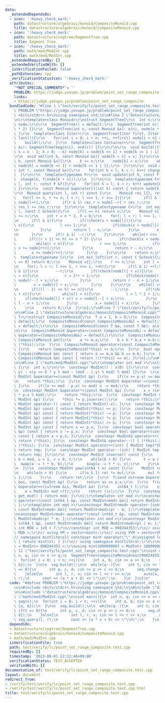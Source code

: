 ```yaml
---
data:
  _extendedDependsOn:
  - icon: ':heavy_check_mark:'
    path: datastructure/algebraic/monoid/CompositeMonoid.cpp
    title: datastructure/algebraic/monoid/CompositeMonoid.cpp
  - icon: ':heavy_check_mark:'
    path: datastructure/segtree/SegmentTree.cpp
    title: Segment Tree
  - icon: ':heavy_check_mark:'
    path: math/mod/ModInt.cpp
    title: math/mod/ModInt.cpp
  _extendedRequiredBy: []
  _extendedVerifiedWith: []
  _isVerificationFailed: false
  _pathExtension: cpp
  _verificationStatusIcon: ':heavy_check_mark:'
  attributes:
    '*NOT_SPECIAL_COMMENTS*': ''
    PROBLEM: https://judge.yosupo.jp/problem/point_set_range_composite
    links:
    - https://judge.yosupo.jp/problem/point_set_range_composite
  bundledCode: "#line 1 \"test/verify/lc/point_set_range_composite.test.cpp\"\n#define\
    \ PROBLEM \"https://judge.yosupo.jp/problem/point_set_range_composite\"\n\n#include\
    \ <bits/stdc++.h>\nusing namespace std;\n\n#line 2 \"datastructure/segtree/SegmentTree.cpp\"\
    \n\r\ntemplate<class Monoid>\r\nstruct SegmentTree{\r\n  int n;\r\n  vector<Monoid>\
    \ node;\r\n\r\n  SegmentTree() = default;\r\n  SegmentTree(int n): n(n), node(n\
    \ * 2) {}\r\n  SegmentTree(int n, const Monoid &x): n(n), node(n * 2, x){ build();\
    \ }\r\n  template<class Iiter>\r\n  SegmentTree(Iiter first, Iiter last): SegmentTree(int(distance(first,\
    \ last))){\r\n    for(int i = 0; i < n; ++i, ++first) node[i + n] = *first;\r\n\
    \    build();\r\n  }\r\n  template<class Container>\r\n  SegmentTree(const Container\
    \ &c): SegmentTree(begin(c), end(c)) {}\r\n\r\n\r\n  void build(){\r\n    for(int\
    \ k = n - 1; k > 0; --k) node[k] = node[k << 1] + node[k << 1 | 1];\r\n  }\r\n\
    \r\n  void set(int k, const Monoid &x){ node[k + n] = x; }\r\n\r\n  void change(int\
    \ k, const Monoid &x){\r\n    k += n;\r\n    node[k] = x;\r\n    while(k >>= 1)\
    \ node[k] = node[k << 1] + node[k << 1 | 1];\r\n  }\r\n\r\n  void change(int l,\
    \ int r, const Monoid &x){\r\n    for(int k = l; k < r; k++) change(k, x);\r\n\
    \  }\r\n\r\n  template<typename F>\r\n  void update(int k, const F &f){\r\n  \
    \  change(k, f(node[k + n]));\r\n  }\r\n\r\n  template<typename F>\r\n  void update(int\
    \ l, int r, const F &f){\r\n    for(int k = l; k < r; k++) update(k, f);\r\n \
    \ }\r\n\r\n  const Monoid &operator[](int k) const { return node[k + n]; }\r\n\
    \r\n  Monoid query(int l, int r) const {\r\n    Monoid res_l{}, res_r{};\r\n \
    \   for(l += n, r += n; l < r; l >>= 1, r >>= 1){\r\n      if(l & 1) res_l +=\
    \ node[l++];\r\n      if(r & 1) res_r = node[--r] + res_r;\r\n    }\r\n    return\
    \ res_l += res_r;\r\n  }\r\n\r\n  template<typename C>\r\n  int max_right(int\
    \ l, const C &check){\r\n    if(l == n) return n;\r\n    Monoid x{};\r\n    l\
    \ += n;\r\n    int r = n * 2, h = 0;\r\n    for(; l < r; l >>= 1, r >>= 1, ++h){\r\
    \n      if(l & 1){\r\n        if(!check(x + node[l])){\r\n          while(l <\
    \ n){\r\n            l <<= 1;\r\n            if(check(x + node[l])) x += node[l++];\r\
    \n          }\r\n          return l - n;\r\n        }\r\n        x += node[l++];\r\
    \n      }\r\n      if(r & 1) --r;\r\n    }\r\n\r\n    while(r <<= 1, h--){\r\n\
    \      if(((r + 1) << h) <= n * 2) {\r\n        if(!check(x + node[r])){\r\n \
    \         while(r < n){\r\n            r <<= 1;\r\n            if(check(x + node[r]))\
    \ x += node[r++];\r\n          }\r\n          return r - n;\r\n        }\r\n \
    \       x += node[r++];\r\n      }\r\n    }\r\n\r\n    return n;\r\n  }\r\n\r\n\
    \  template<typename C>\r\n  int min_left(int r, const C &check){\r\n    if(r\
    \ == 0) return 0;\r\n    Monoid x{};\r\n    r += n;\r\n    int l = n, h = 0;\r\
    \n    for(; l < r; l >>= 1, r >>= 1, ++h){\r\n      if(l & 1) ++l;\r\n      if(r\
    \ & 1){\r\n        --r;\r\n        if(!check(node[r] + x)){\r\n          while(r\
    \ < n){\r\n            r = 2*r + 1;\r\n            if(check(node[r] + x)) x =\
    \ node[r--] + x;\r\n          }\r\n          return r - n + 1;\r\n        }\r\n\
    \        x = node[r] + x;\r\n      }\r\n    }\r\n\r\n    while(l <<= 1, h--){\r\
    \n      if(((l - 1) << h) >= n){\r\n        --l;\r\n        if(!check(node[l]\
    \ + x)){\r\n          while(l < n){\r\n            l = l * 2 + 1;\r\n        \
    \    if(check(node[l] + x)) x = node[l--] + x;\r\n          }\r\n          return\
    \ l - n + 1;\r\n        }\r\n        x = node[l] + x;\r\n      }\r\n    }\r\n\
    \    \r\n    return 0;\r\n  }\r\n};\r\n#line 7 \"test/verify/lc/point_set_range_composite.test.cpp\"\
    \n\n#line 2 \"datastructure/algebraic/monoid/CompositeMonoid.cpp\"\n\r\ntemplate<typename\
    \ T>\r\nstruct CompositeMonoid{\r\n  T a = 1, b = 0;\r\n  CompositeMonoid() =\
    \ default;\r\n  CompositeMonoid(const CompositeMonoid&) = default;\r\n  CompositeMonoid(CompositeMonoid&&)\
    \ = default;\r\n\r\n  CompositeMonoid(const T &a, const T &b): a(a), b(b) {}\r\
    \n\r\n  CompositeMonoid &operator=(const CompositeMonoid&) = default;\r\n  CompositeMonoid\
    \ &operator=(CompositeMonoid&&) = default;\r\n\r\n  CompositeMonoid &operator+=(const\
    \ CompositeMonoid &m){\r\n    a *= m.a;\r\n    b = b * m.a + m.b;\r\n    return\
    \ (*this);\r\n  }\r\n  CompositeMonoid operator+(const CompositeMonoid &m) const\
    \ {\r\n    return CompositeMonoid(*this) += m;\r\n  }\r\n  bool operator==(const\
    \ CompositeMonoid &m) const { return a == m.a && b == m.b; }\r\n  bool operator!=(const\
    \ CompositeMonoid &m) const { return !((*this) == m); }\r\n};\r\n#line 9 \"test/verify/lc/point_set_range_composite.test.cpp\"\
    \n\n#line 2 \"math/mod/ModInt.cpp\"\n\r\ntemplate< int mod >\r\nstruct ModInt\
    \ {\r\n  int x;\r\n\r\n  constexpr ModInt() : x(0) {}\r\n\r\n  constexpr ModInt(int64_t\
    \ y) : x(y >= 0 ? y % mod : (mod - (-y) % mod) % mod) {}\r\n  \r\n  constexpr\
    \ ModInt &operator+=(const ModInt &p) {\r\n    if((x += p.x) >= mod) x -= mod;\r\
    \n    return *this;\r\n  }\r\n  constexpr ModInt &operator-=(const ModInt &p)\
    \ {\r\n    if((x += mod - p.x) >= mod) x -= mod;\r\n    return *this;\r\n  }\r\
    \n  constexpr ModInt &operator*=(const ModInt &p) {\r\n    x = (int) (1LL * x\
    \ * p.x % mod);\r\n    return *this;\r\n  }\r\n  constexpr ModInt &operator/=(const\
    \ ModInt &p) {\r\n    *this *= p.inverse();\r\n    return *this;\r\n  }\r\n  constexpr\
    \ ModInt operator-() const { return ModInt(-x); }\r\n  constexpr ModInt operator+(const\
    \ ModInt &p) const { return ModInt(*this) += p; }\r\n  constexpr ModInt operator-(const\
    \ ModInt &p) const { return ModInt(*this) -= p; }\r\n  constexpr ModInt operator*(const\
    \ ModInt &p) const { return ModInt(*this) *= p; }\r\n  constexpr ModInt operator/(const\
    \ ModInt &p) const { return ModInt(*this) /= p; }\r\n  constexpr bool operator==(const\
    \ ModInt &p) const { return x == p.x; }\r\n  constexpr bool operator!=(const ModInt\
    \ &p) const { return x != p.x; }\r\n  constexpr bool operator<(const ModInt &p)\
    \ const { return x < p.x; }\r\n\r\n  constexpr ModInt& operator++() { (*this).x+=1;\
    \ return (*this); }\r\n  constexpr ModInt& operator--() { (*this).x-=1; return\
    \ (*this); }\r\n  constexpr ModInt operator++(int) { ModInt tmp(*this); ++(*this);\
    \ return tmp; }\r\n  constexpr ModInt operator--(int) { ModInt tmp(*this); --(*this);\
    \ return tmp; }\r\n\r\n  constexpr ModInt inverse() const {\r\n    int a = x,\
    \ b = mod, u = 1, v = 0, t;\r\n    while(b > 0) {\r\n      t = a / b;\r\n    \
    \  swap(a -= t * b, b);\r\n      swap(u -= t * v, v);\r\n    }\r\n    return ModInt(u);\r\
    \n  }\r\n  constexpr ModInt pow(int64_t n) const {\r\n    ModInt ret(1), mul(x);\r\
    \n    while(n > 0) {\r\n      if(n & 1) ret *= mul;\r\n      mul *= mul; n >>=\
    \ 1;\r\n    }\r\n    return ret;\r\n  }\r\n  friend ostream &operator<<(ostream\
    \ &os, const ModInt &p) {\r\n    return os << p.x;\r\n  }\r\n  friend istream\
    \ &operator>>(istream &is, ModInt &a) {\r\n    int64_t t;\r\n    is >> t;\r\n\
    \    a = ModInt< mod >(t);\r\n    return (is);\r\n  }\r\n  constexpr static int\
    \ get_mod() { return mod; }\r\n};\r\ntemplate< int mod >\r\nconstexpr ModInt<mod>\
    \ operator+(const int64_t &p, const ModInt<mod> &m){ return ModInt<mod>(p) + m;\
    \ };\r\ntemplate< int mod >\r\nconstexpr ModInt<mod> operator-(const int64_t &p,\
    \ const ModInt<mod> &m){ return ModInt<mod>(p) - m; };\r\ntemplate< int mod >\r\
    \nconstexpr ModInt<mod> operator*(const int64_t &p, const ModInt<mod> &m){ return\
    \ ModInt<mod>(p) * m; };\r\ntemplate< int mod >\r\nconstexpr ModInt<mod> operator/(const\
    \ int64_t &p, const ModInt<mod> &m){ return ModInt<mod>(p) / m; };\r\n\r\n// constexpr\
    \ int MOD = 1e9 + 7;\r\n//constexpr int MOD = 998244353;\r\n// using mint = ModInt<\
    \ MOD >;\r\n// using VM = vector<mint>;\r\n// using VVM = vector<VM>;\r\n\r\n\
    // namespace mintliteral{ constexpr mint operator\"\"_m(unsigned long long x)\
    \ { return mint(x); } }\r\n// using namespace mintliteral;\r\n\r\nusing mint998244353\
    \ = ModInt< 998244353 >;\r\nusing mint1000000007 = ModInt< 1000000007 >;\r\n#line\
    \ 11 \"test/verify/lc/point_set_range_composite.test.cpp\"\n\nint main(){\n  int\
    \ n, q; cin >> n >> q;\n  SegmentTree<CompositeMonoid<mint998244353>> seg(n);\n\
    \  for(int i = 0; i < n; ++i){\n    int a, b; cin >> a >> b;\n    seg.set(i, {a,\
    \ b});\n  }\n\n  seg.build();\n\n  while(q--){\n    int t; cin >> t;\n    if(t\
    \ == 0){\n      int p, c, d; cin >> p >> c >> d;\n      seg.change(p, {c, d});\n\
    \    }else{\n      int l, r, x; cin >> l >> r >> x;\n      auto[a, b] = seg.query(l,\
    \ r);\n      cout << (a * x + b) << \"\\n\";\n    }\n  }\n}\n"
  code: "#define PROBLEM \"https://judge.yosupo.jp/problem/point_set_range_composite\"\
    \n\n#include <bits/stdc++.h>\nusing namespace std;\n\n#include \"datastructure/segtree/SegmentTree.cpp\"\
    \n\n#include \"datastructure/algebraic/monoid/CompositeMonoid.cpp\"\n\n#include\
    \ \"math/mod/ModInt.cpp\"\n\nint main(){\n  int n, q; cin >> n >> q;\n  SegmentTree<CompositeMonoid<mint998244353>>\
    \ seg(n);\n  for(int i = 0; i < n; ++i){\n    int a, b; cin >> a >> b;\n    seg.set(i,\
    \ {a, b});\n  }\n\n  seg.build();\n\n  while(q--){\n    int t; cin >> t;\n   \
    \ if(t == 0){\n      int p, c, d; cin >> p >> c >> d;\n      seg.change(p, {c,\
    \ d});\n    }else{\n      int l, r, x; cin >> l >> r >> x;\n      auto[a, b] =\
    \ seg.query(l, r);\n      cout << (a * x + b) << \"\\n\";\n    }\n  }\n}\n"
  dependsOn:
  - datastructure/segtree/SegmentTree.cpp
  - datastructure/algebraic/monoid/CompositeMonoid.cpp
  - math/mod/ModInt.cpp
  isVerificationFile: true
  path: test/verify/lc/point_set_range_composite.test.cpp
  requiredBy: []
  timestamp: '2023-08-01 22:12:46+09:00'
  verificationStatus: TEST_ACCEPTED
  verifiedWith: []
documentation_of: test/verify/lc/point_set_range_composite.test.cpp
layout: document
redirect_from:
- /verify/test/verify/lc/point_set_range_composite.test.cpp
- /verify/test/verify/lc/point_set_range_composite.test.cpp.html
title: test/verify/lc/point_set_range_composite.test.cpp
---
```

